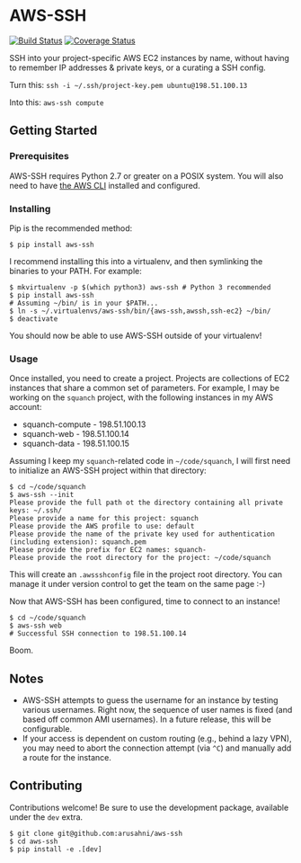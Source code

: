 # AWS-SSH

[![Build Status](https://travis-ci.org/arusahni/aws-ssh.svg?branch=master)](https://travis-ci.org/arusahni/aws-ssh)
[![Coverage Status](https://coveralls.io/repos/github/arusahni/aws-ssh/badge.svg?branch=master)](https://coveralls.io/github/arusahni/aws-ssh?branch=master)

SSH into your project-specific AWS EC2 instances by name, without having to
remember IP addresses & private keys, or a curating a SSH config.

Turn this: `ssh -i ~/.ssh/project-key.pem ubuntu@198.51.100.13`

Into this: `aws-ssh compute`

## Getting Started

### Prerequisites

AWS-SSH requires Python 2.7 or greater on a POSIX system. You will also need to
have [the AWS CLI](https://aws.amazon.com/cli/) installed and configured.

### Installing

Pip is the recommended method:

```console
$ pip install aws-ssh
```

I recommend installing this into a virtualenv, and then symlinking the binaries
to your PATH.  For example:

```console
$ mkvirtualenv -p $(which python3) aws-ssh # Python 3 recommended
$ pip install aws-ssh
# Assuming ~/bin/ is in your $PATH...
$ ln -s ~/.virtualenvs/aws-ssh/bin/{aws-ssh,awssh,ssh-ec2} ~/bin/
$ deactivate
```

You should now be able to use AWS-SSH outside of your virtualenv!

### Usage

Once installed, you need to create a project.  Projects are collections of EC2
instances that share a common set of parameters.  For example, I may be working
on the `squanch` project, with the following instances in my AWS account:

* squanch-compute - 198.51.100.13
* squanch-web - 198.51.100.14
* squanch-data - 198.51.100.15

Assuming I keep my `squanch`-related code in `~/code/squanch`, I will first
need to initialize an AWS-SSH project within that directory:

```console
$ cd ~/code/squanch
$ aws-ssh --init
Please provide the full path ot the directory containing all private keys: ~/.ssh/
Please provide a name for this project: squanch
Please provide the AWS profile to use: default
Please provide the name of the private key used for authentication (including extension): squanch.pem
Please provide the prefix for EC2 names: squanch-
Please provide the root directory for the project: ~/code/squanch
```

This will create an `.awssshconfig` file in the project root directory.  You
can manage it under version control to get the team on the same page :-)

Now that AWS-SSH has been configured, time to connect to an instance!

```console
$ cd ~/code/squanch
$ aws-ssh web
# Successful SSH connection to 198.51.100.14
```

Boom.

## Notes

* AWS-SSH attempts to guess the username for an instance by testing various
  usernames.  Right now, the sequence of user names is fixed (and based off
  common AMI usernames).  In a future release, this will be configurable.
* If your access is dependent on custom routing (e.g., behind a lazy VPN), you
  may need to abort the connection attempt (via `^C`) and manually add a route
  for the instance.

## Contributing

Contributions welcome! Be sure to use the development package, available under the `dev` extra.

```console
$ git clone git@github.com:arusahni/aws-ssh
$ cd aws-ssh
$ pip install -e .[dev]
```
